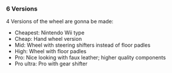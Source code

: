 ### 6 Versions
4 Versions of the wheel are gonna be made:
- Cheapest: Nintendo Wii type
- Cheap: Hand wheel version
- Mid: Wheel with steering shifters instead of floor padles
- High: Wheel with floor padles
- Pro: Nice looking with faux leather; higher quality components
- Pro ultra: Pro with gear shifter